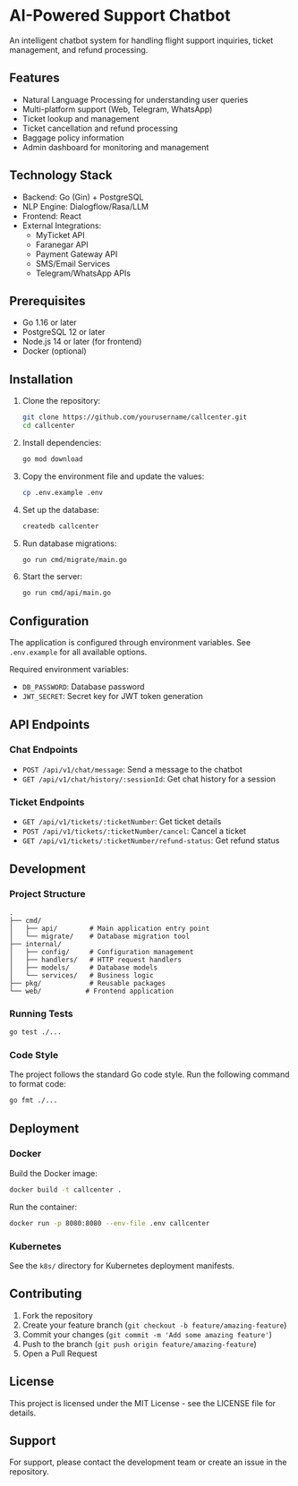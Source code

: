 # AI-Powered Support Chatbot

An intelligent chatbot system for handling flight support inquiries, ticket management, and refund processing.

## Features

- Natural Language Processing for understanding user queries
- Multi-platform support (Web, Telegram, WhatsApp)
- Ticket lookup and management
- Ticket cancellation and refund processing
- Baggage policy information
- Admin dashboard for monitoring and management

## Technology Stack

- Backend: Go (Gin) + PostgreSQL
- NLP Engine: Dialogflow/Rasa/LLM
- Frontend: React
- External Integrations:
  - MyTicket API
  - Faranegar API
  - Payment Gateway API
  - SMS/Email Services
  - Telegram/WhatsApp APIs

## Prerequisites

- Go 1.16 or later
- PostgreSQL 12 or later
- Node.js 14 or later (for frontend)
- Docker (optional)

## Installation

1. Clone the repository:
   ```bash
   git clone https://github.com/yourusername/callcenter.git
   cd callcenter
   ```

2. Install dependencies:
   ```bash
   go mod download
   ```

3. Copy the environment file and update the values:
   ```bash
   cp .env.example .env
   ```

4. Set up the database:
   ```bash
   createdb callcenter
   ```

5. Run database migrations:
   ```bash
   go run cmd/migrate/main.go
   ```

6. Start the server:
   ```bash
   go run cmd/api/main.go
   ```

## Configuration

The application is configured through environment variables. See `.env.example` for all available options.

Required environment variables:
- `DB_PASSWORD`: Database password
- `JWT_SECRET`: Secret key for JWT token generation

## API Endpoints

### Chat Endpoints

- `POST /api/v1/chat/message`: Send a message to the chatbot
- `GET /api/v1/chat/history/:sessionId`: Get chat history for a session

### Ticket Endpoints

- `GET /api/v1/tickets/:ticketNumber`: Get ticket details
- `POST /api/v1/tickets/:ticketNumber/cancel`: Cancel a ticket
- `GET /api/v1/tickets/:ticketNumber/refund-status`: Get refund status

## Development

### Project Structure

```
.
├── cmd/
│   ├── api/        # Main application entry point
│   └── migrate/    # Database migration tool
├── internal/
│   ├── config/     # Configuration management
│   ├── handlers/   # HTTP request handlers
│   ├── models/     # Database models
│   └── services/   # Business logic
├── pkg/            # Reusable packages
└── web/           # Frontend application
```

### Running Tests

```bash
go test ./...
```

### Code Style

The project follows the standard Go code style. Run the following command to format code:

```bash
go fmt ./...
```

## Deployment

### Docker

Build the Docker image:
```bash
docker build -t callcenter .
```

Run the container:
```bash
docker run -p 8080:8080 --env-file .env callcenter
```

### Kubernetes

See the `k8s/` directory for Kubernetes deployment manifests.

## Contributing

1. Fork the repository
2. Create your feature branch (`git checkout -b feature/amazing-feature`)
3. Commit your changes (`git commit -m 'Add some amazing feature'`)
4. Push to the branch (`git push origin feature/amazing-feature`)
5. Open a Pull Request

## License

This project is licensed under the MIT License - see the LICENSE file for details.

## Support

For support, please contact the development team or create an issue in the repository. 
